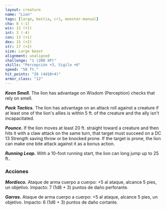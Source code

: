 ```yaml
---
layout: creature
name: "Lion"
tags: [large, bestia, cr1, monster-manual]
cha: 8 (-1)
wis: 12 (+1)
int: 3 (-4)
con: 13 (+1)
dex: 15 (+2)
str: 17 (+3)
size: Large beast
alignment: unaligned
challenge: "1 (200 XP)"
skills: "Percepción +3, Sigilo +6"
speed: "50 ft."
hit_points: "26 (4d10+4)"
armor_class: "12"
---
```


***Keen Smell.*** The lion has advantage on Wisdom (Perception) checks that rely on smell.

***Pack Tactics.*** The lion has advantage on an attack roll against a creature if at least one of the lion's allies is within 5 ft. of the creature and the ally isn't incapacitated.

***Pounce.*** If the lion moves at least 20 ft. straight toward a creature and then hits it with a claw attack on the same turn, that target must succeed on a DC 13 Strength saving throw or be knocked prone. If the target is prone, the lion can make one bite attack against it as a bonus action.

***Running Leap.*** With a 10-foot running start, the lion can long jump up to 25 ft..

### Acciones

***Mordisco.*** Ataque de arma cuerpo a cuerpo: +5 al ataque, alcance 5 pies, un objetivo. Impacto: 7 (1d8 + 3) puntos de daño perforante.

***Garras.*** Ataque de arma cuerpo a cuerpo: +5 al ataque, alcance 5 pies, un objetivo. Impacto: 6 (1d6 + 3) puntos de daño cortante.